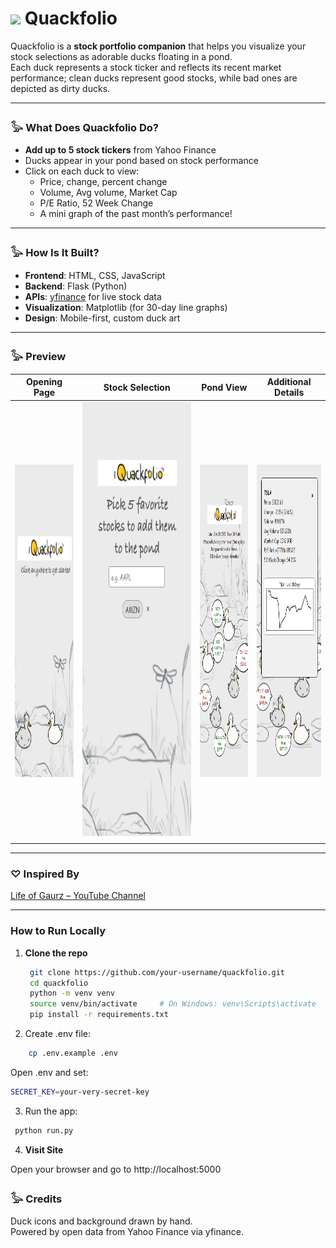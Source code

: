 <h1>
  <img src="https://www.thiings.co/_next/image?url=https%3A%2F%2Flftz25oez4aqbxpq.public.blob.vercel-storage.com%2Fimage-Jx48f8Wr7UdZla7hCMTfodBv61PiKB.png&w=2048&q=75" width="100"/>
  Quackfolio
</h1>



Quackfolio is a **stock portfolio companion** that helps you visualize your stock selections as adorable ducks floating in a pond.  
Each duck represents a stock ticker and reflects its recent market performance; clean ducks represent good stocks, while bad ones are depicted as dirty ducks.

---

### 𓅭 What Does Quackfolio Do?

- **Add up to 5 stock tickers** from Yahoo Finance
- Ducks appear in your pond based on stock performance
- Click on each duck to view:
  - Price, change, percent change
  - Volume, Avg volume, Market Cap
  - P/E Ratio, 52 Week Change
  - A mini graph of the past month’s performance!

---

### 𓅭 How Is It Built?

- **Frontend**: HTML, CSS, JavaScript  
- **Backend**: Flask (Python)
- **APIs**: [yfinance](https://pypi.org/project/yfinance/) for live stock data  
- **Visualization**: Matplotlib (for 30-day line graphs)  
- **Design**: Mobile-first, custom duck art

---

### 𓅭 Preview
| Opening Page | Stock Selection | Pond View | Additional Details |
|--------------|------------------|-----------|---------------------|
| <img src="app/static/images/preview1.png" width="200" height = "500"/> | <img src="app/static/images/preview2.png" width="500" height = "700"/> | <img src="app/static/images/preview3.png" width="200" height = "500"/> | <img src="app/static/images/preview4.png" width="200" height = "500"/> |


---

### ♡ Inspired By

[Life of Gaurz – YouTube Channel](https://www.youtube.com/@lifeofgaurz/featured)

---

### How to Run Locally

1. **Clone the repo**
   ```bash
    git clone https://github.com/your-username/quackfolio.git
    cd quackfolio
    python -m venv venv
    source venv/bin/activate     # On Windows: venv\Scripts\activate 
    pip install -r requirements.txt
    ```

2. Create .env file:
  ```bash
      cp .env.example .env
  ```
Open .env and set:
  ```bash
  SECRET_KEY=your-very-secret-key
  
  ```
3. Run the app:

  ```bash
   python run.py
  ```

4. **Visit Site**

  Open your browser and go to http://localhost:5000


### 𓅭 Credits  
Duck icons and background drawn by hand.  
Powered by open data from Yahoo Finance via yfinance.


